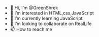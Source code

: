 - 👋 Hi, I’m @GreenShrek
- 👀 I’m interested in HTML,css,JavaScript
- 🌱 I’m currently learning JavaScript
- 💞️ I’m looking to collaborate on RealLife
- 📫 How to reach me 

<!---
GreenShrek/GreenShrek is a ✨ special ✨ repository because its `README.md` (this file) appears on your GitHub profile.
You can click the Preview link to take a look at your changes.
--->
